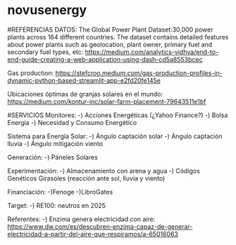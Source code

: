 # novusenergy

#REFERENCIAS
DATOS:
The Global Power Plant Dataset:30,000 power plants across 164 different countries. The dataset contains detailed features about power plants such as geolocation, plant owner, primary fuel and secondary fuel types, etc:
https://medium.com/analytics-vidhya/end-to-end-guide-creating-a-web-application-using-dash-cd5a8553bcec

Gas production:
https://stefcroo.medium.com/gas-production-profiles-in-dynamic-python-based-streamlit-app-e2fd20fe145e

Ubicaciones óptimas de granjas solares en el mundo:
https://medium.com/kontur-inc/solar-farm-placement-79643511e1bf

#SERVICIOS
Monitores:
-) Acciones Energéticas (¿Yahoo Finance?)
-) Bolsa Energía
-) Necesidad y Consumo Energético

Sistema para Energía Solar:
-) Ángulo captación solar
-) Ángulo captación lluvia
-) Ángulo mitigación viento

Generación:
-) Páneles Solares

Experimentación:
-) Almacenamiento con arena y agua
-) Códigos Genéticos Girasoles (reacción ante sol, lluvia y viento)

Financiación:
-)Fenoge
-)LibroGates

Target:
-) RE100: neutros en 2025


Referentes:
-) Enzima genera electricidad con aire: https://www.dw.com/es/descubren-enzima-capaz-de-generar-electricidad-a-partir-del-aire-que-respiramos/a-65016063
